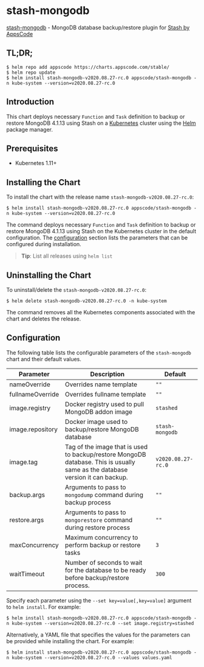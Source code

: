 # stash-mongodb

[stash-mongodb](https://github.com/stashed/mongodb) - MongoDB database backup/restore plugin for [Stash by AppsCode](https://stash.run)

## TL;DR;

```console
$ helm repo add appscode https://charts.appscode.com/stable/
$ helm repo update
$ helm install stash-mongodb-v2020.08.27-rc.0 appscode/stash-mongodb -n kube-system --version=v2020.08.27-rc.0
```

## Introduction

This chart deploys necessary `Function` and `Task` definition to backup or restore MongoDB 4.1.13 using Stash on a [Kubernetes](http://kubernetes.io) cluster using the [Helm](https://helm.sh) package manager.

## Prerequisites

- Kubernetes 1.11+

## Installing the Chart

To install the chart with the release name `stash-mongodb-v2020.08.27-rc.0`:

```console
$ helm install stash-mongodb-v2020.08.27-rc.0 appscode/stash-mongodb -n kube-system --version=v2020.08.27-rc.0
```

The command deploys necessary `Function` and `Task` definition to backup or restore MongoDB 4.1.13 using Stash on the Kubernetes cluster in the default configuration. The [configuration](#configuration) section lists the parameters that can be configured during installation.

> **Tip**: List all releases using `helm list`

## Uninstalling the Chart

To uninstall/delete the `stash-mongodb-v2020.08.27-rc.0`:

```console
$ helm delete stash-mongodb-v2020.08.27-rc.0 -n kube-system
```

The command removes all the Kubernetes components associated with the chart and deletes the release.

## Configuration

The following table lists the configurable parameters of the `stash-mongodb` chart and their default values.

|    Parameter     |                                                          Description                                                          |      Default       |
|------------------|-------------------------------------------------------------------------------------------------------------------------------|--------------------|
| nameOverride     | Overrides name template                                                                                                       | `""`               |
| fullnameOverride | Overrides fullname template                                                                                                   | `""`               |
| image.registry   | Docker registry used to pull MongoDB addon image                                                                              | `stashed`          |
| image.repository | Docker image used to backup/restore MongoDB database                                                                          | `stash-mongodb`    |
| image.tag        | Tag of the image that is used to backup/restore MongoDB database. This is usually same as the database version it can backup. | `v2020.08.27-rc.0` |
| backup.args      | Arguments to pass to `mongodump` command during backup process                                                                | `""`               |
| restore.args     | Arguments to pass to `mongorestore` command during restore process                                                            | `""`               |
| maxConcurrency   | Maximum concurrency to perform backup or restore tasks                                                                        | `3`                |
| waitTimeout      | Number of seconds to wait for the database to be ready before backup/restore process.                                         | `300`              |


Specify each parameter using the `--set key=value[,key=value]` argument to `helm install`. For example:

```console
$ helm install stash-mongodb-v2020.08.27-rc.0 appscode/stash-mongodb -n kube-system --version=v2020.08.27-rc.0 --set image.registry=stashed
```

Alternatively, a YAML file that specifies the values for the parameters can be provided while
installing the chart. For example:

```console
$ helm install stash-mongodb-v2020.08.27-rc.0 appscode/stash-mongodb -n kube-system --version=v2020.08.27-rc.0 --values values.yaml
```
